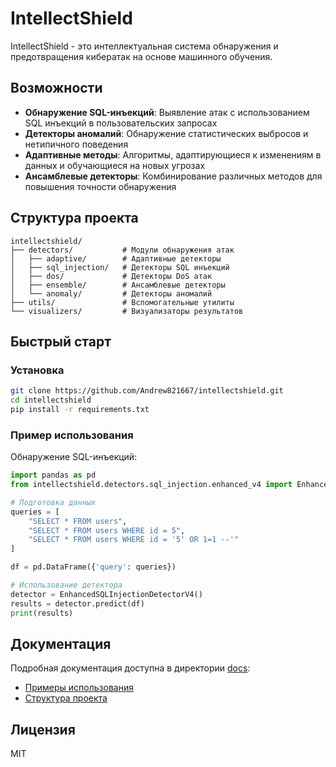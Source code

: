 # IntellectShield

IntellectShield - это интеллектуальная система обнаружения и предотвращения кибератак на основе машинного обучения.

## Возможности

- **Обнаружение SQL-инъекций**: Выявление атак с использованием SQL инъекций в пользовательских запросах
- **Детекторы аномалий**: Обнаружение статистических выбросов и нетипичного поведения
- **Адаптивные методы**: Алгоритмы, адаптирующиеся к изменениям в данных и обучающиеся на новых угрозах
- **Ансамблевые детекторы**: Комбинирование различных методов для повышения точности обнаружения

## Структура проекта

```
intellectshield/
├── detectors/           # Модули обнаружения атак
│   ├── adaptive/        # Адаптивные детекторы
│   ├── sql_injection/   # Детекторы SQL инъекций
│   ├── dos/             # Детекторы DoS атак
│   ├── ensemble/        # Ансамблевые детекторы
│   └── anomaly/         # Детекторы аномалий
├── utils/               # Вспомогательные утилиты
└── visualizers/         # Визуализаторы результатов
```

## Быстрый старт

### Установка

```bash
git clone https://github.com/Andrew821667/intellectshield.git
cd intellectshield
pip install -r requirements.txt
```

### Пример использования

Обнаружение SQL-инъекций:

```python
import pandas as pd
from intellectshield.detectors.sql_injection.enhanced_v4 import EnhancedSQLInjectionDetectorV4

# Подготовка данных
queries = [
    "SELECT * FROM users",
    "SELECT * FROM users WHERE id = 5",
    "SELECT * FROM users WHERE id = '5' OR 1=1 --'"
]

df = pd.DataFrame({'query': queries})

# Использование детектора
detector = EnhancedSQLInjectionDetectorV4()
results = detector.predict(df)
print(results)
```

## Документация

Подробная документация доступна в директории [docs](docs/):
- [Примеры использования](docs/usage_examples.md)
- [Структура проекта](docs/project_structure.md)

## Лицензия

MIT
